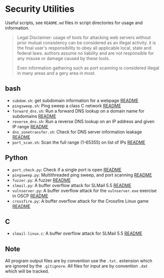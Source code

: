 # Security Utilities

Useful scripts, see `README.md` files in script directories for usage and information.

> Legal Disclaimer: usage of tools for attacking web servers without
> prior mutual consistency can be considered as an illegal activity. it is the final user's 
> responsibility to obey all applicable local, state and federal laws. authors assume no 
> liability and are not responsible for any misuse or damage caused by these tools.
>
> Even information gathering such as port scanning is considered illegal in many areas
> and a gery area in most.

## bash

*   `subdom.sh`: get subdomain information for a webpage [README](bash/subdom/README.md)
*   `pingsweep.sh`: Ping sweep a class C network [README](bash/pingsweep/README.md)
*   `forward_dns.sh`: Run a forward DNS lookup on a domain name for subdomains [README](bash/forward_dns/README.md)
*   `reverse_dns.sh`: Run a reverse DNS lookup on an IP address and given IP range [README](bash/reverse_dns/README.md)
*   `dns_zonetransfer.sh`:  Check for DNS server information leakage [README](bash/dns_zonetransfer/README.md)
*   `port_scan.sh`: Scan the full range (1-65355) on list of IPs [README](bash/port_scan/README.md)

## Python

*   `port_check.py`: Check if a single port is open [README](python/port_check/README.md) 
*   `pingsweep.py`: Multithreaded ping sweep, and port scanning [README](python/pingsweep/README.md) 
*   `fuzzer.py`: A fuzzer [README](python/fuzzer/README.md) 
*   `slmail.py`: A buffer overflow attack for SLMail 5.5 [README](python/SLMail-pwn/README.md) 
*   `vulnserver.py`: A buffer overflow attack for the `vulnserver.exe` exercise in OSCP [README](python/SLMail-pwn/README.md) 
*   `crossfire.py`: A buffer overflow attack for the Crossfire Linux game [README](python/crossfire/README.md) 

## C

*   `slmail-linux.c`: A buffer overflow attack for SLMail 5.5 [README](c/slmail-linux/README.md) 

## Note

All program output files are by convention use the `.txt.` extension which are ignored by the
`.gitignore`. All files for input are by convention `.dat` which will be tracked.

